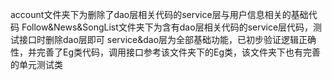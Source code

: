 account文件夹下为删除了dao层相关代码的service层与用户信息相关的基础代码
Follow&News&SongList文件夹下为含有dao层相关代码的service层代码，测试接口时删除dao层即可
service&dao层为全部基础功能，已初步验证逻辑正确性，并完善了Eg类代码，调用接口参考该文件夹下的Eg类，该文件夹下也有完善的单元测试类